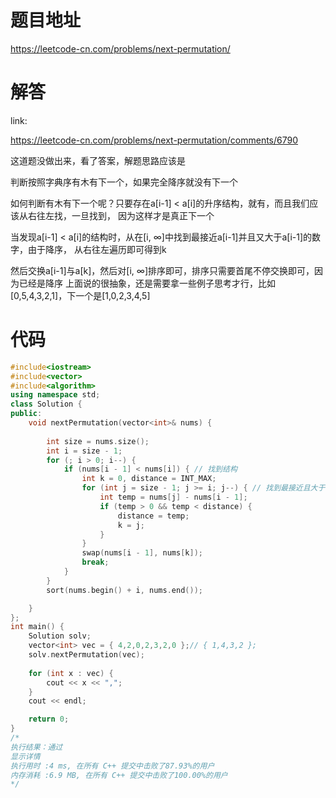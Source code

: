 # 题目地址

https://leetcode-cn.com/problems/next-permutation/

# 解答
link:

https://leetcode-cn.com/problems/next-permutation/comments/6790

这道题没做出来，看了答案，解题思路应该是

判断按照字典序有木有下一个，如果完全降序就没有下一个

如何判断有木有下一个呢？只要存在a[i-1] < a[i]的升序结构，就有，而且我们应该从右往左找，一旦找到，
因为这样才是真正下一个

当发现a[i-1] < a[i]的结构时，从在[i, ∞]中找到最接近a[i-1]并且又大于a[i-1]的数字，由于降序，
从右往左遍历即可得到k

然后交换a[i-1]与a[k]，然后对[i, ∞]排序即可，排序只需要首尾不停交换即可，因为已经是降序
上面说的很抽象，还是需要拿一些例子思考才行，比如[0,5,4,3,2,1]，下一个是[1,0,2,3,4,5]

# 代码

```cpp
#include<iostream>
#include<vector>
#include<algorithm>
using namespace std;
class Solution {
public:
    void nextPermutation(vector<int>& nums) {
        
        int size = nums.size();
        int i = size - 1;
        for (; i > 0; i--) {
            if (nums[i - 1] < nums[i]) { // 找到结构
                int k = 0, distance = INT_MAX;
                for (int j = size - 1; j >= i; j--) { // 找到最接近且大于
                    int temp = nums[j] - nums[i - 1];
                    if (temp > 0 && temp < distance) {
                        distance = temp;
                        k = j;
                    }
                }
                swap(nums[i - 1], nums[k]); 
                break;
            }
        }
        sort(nums.begin() + i, nums.end());

    }
};
int main() {
    Solution solv;
    vector<int> vec = { 4,2,0,2,3,2,0 };// { 1,4,3,2 };
    solv.nextPermutation(vec);
    
    for (int x : vec) {
        cout << x << ",";
    }
    cout << endl;

    return 0;
}
/*
执行结果：通过
显示详情
执行用时 :4 ms, 在所有 C++ 提交中击败了87.93%的用户
内存消耗 :6.9 MB, 在所有 C++ 提交中击败了100.00%的用户
*/
```